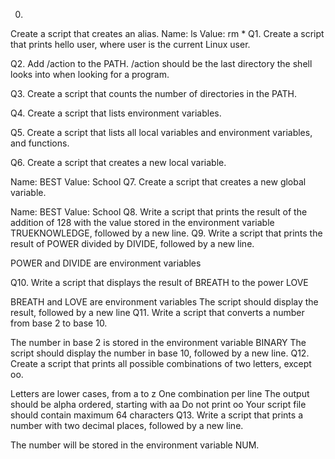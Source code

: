 0. <o>
Create a script that creates an alias.
Name: ls
Value: rm *
Q1. Create a script that prints hello user, where user is the current Linux user.

Q2. Add /action to the PATH. /action should be the last directory the shell looks into when looking for a program.

Q3. Create a script that counts the number of directories in the PATH.

Q4. Create a script that lists environment variables.

Q5. Create a script that lists all local variables and environment variables, and functions.

Q6. Create a script that creates a new local variable.

Name: BEST
Value: School
Q7. Create a script that creates a new global variable.

Name: BEST
Value: School
Q8. Write a script that prints the result of the addition of 128 with the value stored in the environment variable TRUEKNOWLEDGE, followed by a new line.
Q9. Write a script that prints the result of POWER divided by DIVIDE, followed by a new line.

POWER and DIVIDE are environment variables

Q10. Write a script that displays the result of BREATH to the power LOVE

BREATH and LOVE are environment variables
The script should display the result, followed by a new line
Q11. Write a script that converts a number from base 2 to base 10.

The number in base 2 is stored in the environment variable BINARY
The script should display the number in base 10, followed by a new line.
Q12. Create a script that prints all possible combinations of two letters, except oo.

Letters are lower cases, from a to z
One combination per line
The output should be alpha ordered, starting with aa
Do not print oo
Your script file should contain maximum 64 characters
Q13. Write a script that prints a number with two decimal places, followed by a new line.

The number will be stored in the environment variable NUM. 
